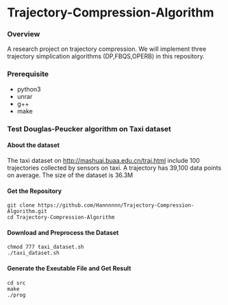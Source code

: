 # Trajectory-Compression-Algorithm
### Overview
A research project on trajectory compression. We will implement three trajectory simplication algorithms (DP,FBQS,OPERB) in this repository.

### Prerequisite
+ python3
+ unrar
+ g++
+ make

### Test Douglas-Peucker algorithm on Taxi dataset

#### About the dataset
The taxi dataset on http://mashuai.buaa.edu.cn/traj.html include 100 trajectories collected by sensors on taxi. A trajectory has 39,100 data points on average. The size of the dataset is 36.3M

#### Get the Repository
```
git clone https://github.com/Hannnnnn/Trajectory-Compression-Algorithm.git
cd Trajectory-Compression-Algorithm
```
#### Download and Preprocess the Dataset
```
chmod 777 taxi_dataset.sh
./taxi_dataset.sh
```

#### Generate the Exeutable File and Get Result

```
cd src
make
./prog
```



